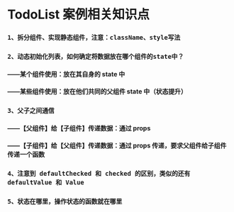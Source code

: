 # TodoList 案例相关知识点

### `1、拆分组件、实现静态组件，注意：className、style写法`

### `2、动态初始化列表，如何确定将数据放在哪个组件的state中？`

#### ——某个组件使用：放在其自身的 state 中

#### ——某些组件使用：放在他们共同的父组件 state 中（状态提升）

### `3、父子之间通信`

#### ——【父组件】给【子组件】传递数据：通过 props

#### ——【子组件】给【父组件】传递数据：通过 props 传递，要求父组件给子组件传递一个函数

### `4、注意到 defaultChecked 和 checked 的区别，类似的还有 defaultValue 和 Value`

### `5、状态在哪里，操作状态的函数就在哪里`

